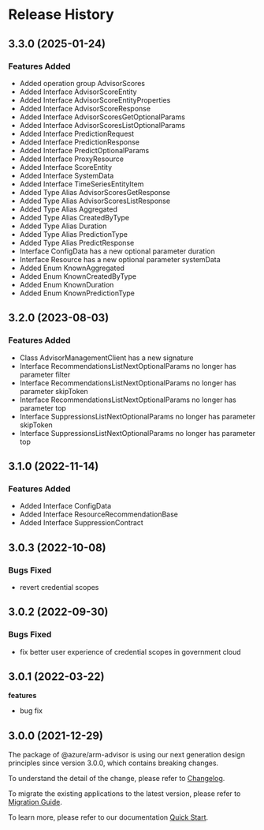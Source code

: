 # Release History
    
## 3.3.0 (2025-01-24)
    
### Features Added

  - Added operation group AdvisorScores
  - Added Interface AdvisorScoreEntity
  - Added Interface AdvisorScoreEntityProperties
  - Added Interface AdvisorScoreResponse
  - Added Interface AdvisorScoresGetOptionalParams
  - Added Interface AdvisorScoresListOptionalParams
  - Added Interface PredictionRequest
  - Added Interface PredictionResponse
  - Added Interface PredictOptionalParams
  - Added Interface ProxyResource
  - Added Interface ScoreEntity
  - Added Interface SystemData
  - Added Interface TimeSeriesEntityItem
  - Added Type Alias AdvisorScoresGetResponse
  - Added Type Alias AdvisorScoresListResponse
  - Added Type Alias Aggregated
  - Added Type Alias CreatedByType
  - Added Type Alias Duration
  - Added Type Alias PredictionType
  - Added Type Alias PredictResponse
  - Interface ConfigData has a new optional parameter duration
  - Interface Resource has a new optional parameter systemData
  - Added Enum KnownAggregated
  - Added Enum KnownCreatedByType
  - Added Enum KnownDuration
  - Added Enum KnownPredictionType
    
## 3.2.0 (2023-08-03)

### Features Added

- Class AdvisorManagementClient has a new signature
- Interface RecommendationsListNextOptionalParams no longer has parameter filter
- Interface RecommendationsListNextOptionalParams no longer has parameter skipToken
- Interface RecommendationsListNextOptionalParams no longer has parameter top
- Interface SuppressionsListNextOptionalParams no longer has parameter skipToken
- Interface SuppressionsListNextOptionalParams no longer has parameter top

## 3.1.0 (2022-11-14)

### Features Added

- Added Interface ConfigData
- Added Interface ResourceRecommendationBase
- Added Interface SuppressionContract

## 3.0.3 (2022-10-08)

### Bugs Fixed

- revert credential scopes

## 3.0.2 (2022-09-30)

### Bugs Fixed

- fix better user experience of credential scopes in government cloud

## 3.0.1 (2022-03-22)

**features**

- bug fix

## 3.0.0 (2021-12-29)

The package of @azure/arm-advisor is using our next generation design principles since version 3.0.0, which contains breaking changes.

To understand the detail of the change, please refer to [Changelog](https://aka.ms/js-track2-changelog).

To migrate the existing applications to the latest version, please refer to [Migration Guide](https://aka.ms/js-track2-migration-guide).

To learn more, please refer to our documentation [Quick Start](https://aka.ms/azsdk/js/mgmt/quickstart).

